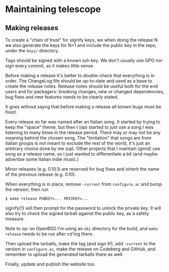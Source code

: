 # Maintaining telescope

## Making releases

To create a "chain of trust" for signify keys, we when doing the
release N we also generate the keys for N+1 and include the public key
in the repo, under the `keys/` directory.

Tags should be signed with a known ssh key.  We don't usually use GPG
nor sign every commit, as it makes little sense.

Before making a release it's better to double-check that everything is
in order.  The ChangeLog file should be up-to-date and used as a base
to create the release notes.  Release notes should be useful both for
the end users and for packagers: breaking changes, new or changed
dependencies, bug fixes and new features needs to be clearly stated.

It goes without sayng that before making a release all known bugs must
be fixed.

Every release so far was named after an Italian song.  It started by
trying to keep the "space" theme, but then I (op) started to just use
a song I was listening to many times in the release period.  There may
or may not be any meaning behind the chosen song.  The "limitation"
that songs are from italian groups is not meant to exclude the rest of
the world, it's just an arbitrary choice done by me (op).  Other
projects that I maintain (gmid) use song as a release name, so I just
wanted to differentiate a bit (and maybe advertise some Italian indie
music.)

Minor releases (e.g. 0.10.1) are reserved for bug fixes and inherit the
name of the previous release (e.g. 0.10).

When everything is in place, remove `-current` from `configure.ac` and
bump the version, then run

	$ make release PUBKEY=... PRIVKEY=...
	
signify(1) will then prompt for the password to unlock the private
key.  It will also try to check the signed tarball against the public
key, as a safety measure.

Note to op: on OpenBSD I'm using an `obj` directory for the build, and
`make release` needs to be run after cd'ing there.

Then upload the tarballs, make the tag (and sign it!), add `-current`
to the version in `configure.ac`, make the release on Codeberg and
GitHub, and remember to upload the generated tarballs there as well.

Finally, update and publish the website too.
